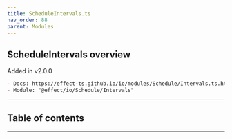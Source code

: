 ```yaml
---
title: ScheduleIntervals.ts
nav_order: 88
parent: Modules
---
```


## ScheduleIntervals overview

Added in v2.0.0

```md
- Docs: https://effect-ts.github.io/io/modules/Schedule/Intervals.ts.html
- Module: "@effect/io/Schedule/Intervals"
```

---

<h2 class="text-delta">Table of contents</h2>

---
